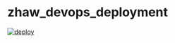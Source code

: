 # zhaw_devops_deployment
[![deploy](https://github.com/simschwab/zhaw_devops_deployment/actions/workflows/main.yml/badge.svg)](https://github.com/simschwab/zhaw_devops_deployment/actions/workflows/main.yml)
